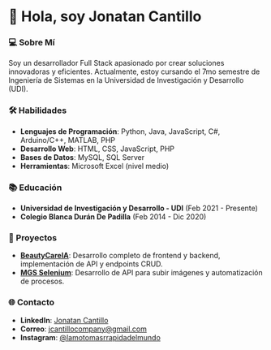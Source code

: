 # 👋 Hola, soy Jonatan Cantillo

### 💻 Sobre Mí
Soy un desarrollador Full Stack apasionado por crear soluciones innovadoras y eficientes. Actualmente, estoy cursando el 7mo semestre de Ingeniería de Sistemas en la Universidad de Investigación y Desarrollo (UDI).

### 🛠️ Habilidades
- **Lenguajes de Programación**: Python, Java, JavaScript, C#, Arduino/C++, MATLAB, PHP
- **Desarrollo Web**: HTML, CSS, JavaScript, PHP
- **Bases de Datos**: MySQL, SQL Server
- **Herramientas**: Microsoft Excel (nivel medio)

### 📚 Educación
- **Universidad de Investigación y Desarrollo - UDI** (Feb 2021 - Presente)
- **Colegio Blanca Durán De Padilla** (Feb 2014 - Dic 2020)

### 🚀 Proyectos
- **[BeautyCareIA](https://github.com/Jonatan1014/BeautyCare)**: Desarrollo completo de frontend y backend, implementación de API y endpoints CRUD.
- **[MGS Selenium](https://github.com/Jonatan1014/MGS_Selenium)**: Desarrollo de API para subir imágenes y automatización de procesos.

### 🌐 Contacto
- **LinkedIn**: [Jonatan Cantillo](https://www.linkedin.com/in/jonatan-cantillo)
- **Correo**: jcantillocompany@gmail.com
- **Instagram**: [@lamotomasrrapidadelmundo](https://www.instagram.com/lamotomasrrapidadelmundo/)
